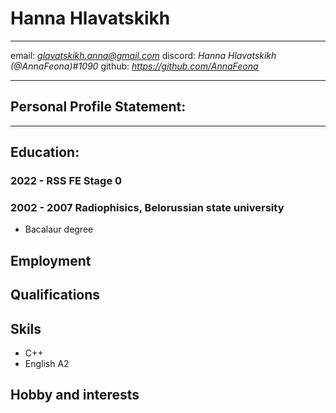 # **Hanna Hlavatskikh**
********
email: *glavatskikh.anna@gmail.com*
discord: *Hanna Hlavatskikh (@AnnaFeona)#1090*
github: *https://github.com/AnnaFeona*
********
## Personal Profile Statement:
********

## Education:
### 2022 - RSS FE Stage 0
### 2002 - 2007 Radiophisics, Belorussian state university
* Bacalaur degree
## Employment
## Qualifications

## Skils
* C++ 
* English A2
## Hobby and interests